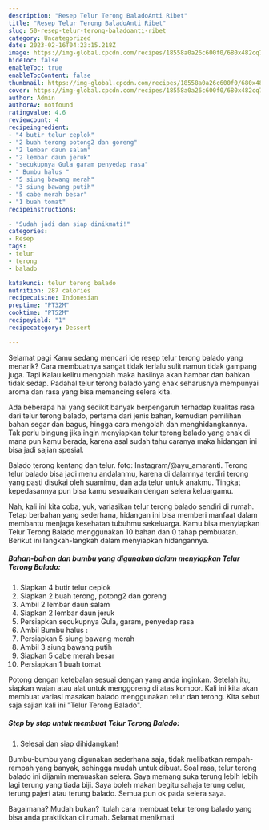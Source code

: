 ```yaml
---
description: "Resep Telur Terong BaladoAnti Ribet"
title: "Resep Telur Terong BaladoAnti Ribet"
slug: 50-resep-telur-terong-baladoanti-ribet
category: Uncategorized
date: 2023-02-16T04:23:15.218Z
image: https://img-global.cpcdn.com/recipes/18558a0a26c600f0/680x482cq70/telur-terong-balado-foto-resep-utama.jpg
hideToc: false
enableToc: true
enableTocContent: false
thumbnail: https://img-global.cpcdn.com/recipes/18558a0a26c600f0/680x482cq70/telur-terong-balado-foto-resep-utama.jpg
cover: https://img-global.cpcdn.com/recipes/18558a0a26c600f0/680x482cq70/telur-terong-balado-foto-resep-utama.jpg
author: Admin
authorAv: notfound
ratingvalue: 4.6
reviewcount: 4
recipeingredient:
- "4 butir telur ceplok"
- "2 buah terong potong2 dan goreng"
- "2 lembar daun salam"
- "2 lembar daun jeruk"
- "secukupnya Gula garam penyedap rasa"
- " Bumbu halus "
- "5 siung bawang merah"
- "3 siung bawang putih"
- "5 cabe merah besar"
- "1 buah tomat"
recipeinstructions:

- "Sudah jadi dan siap dinikmati!"
categories:
- Resep
tags:
- telur
- terong
- balado

katakunci: telur terong balado 
nutrition: 287 calories
recipecuisine: Indonesian
preptime: "PT32M"
cooktime: "PT52M"
recipeyield: "1"
recipecategory: Dessert

---
```



Selamat pagi Kamu sedang mencari ide resep telur terong balado yang menarik? Cara membuatnya sangat tidak terlalu sulit namun tidak gampang juga. Tapi Kalau keliru mengolah maka hasilnya akan hambar dan bahkan tidak sedap. Padahal telur terong balado yang enak seharusnya mempunyai aroma dan rasa yang bisa memancing selera kita.


Ada beberapa hal yang sedikit banyak berpengaruh terhadap kualitas rasa dari telur terong balado, pertama dari jenis bahan, kemudian pemilihan bahan segar dan bagus, hingga cara mengolah dan menghidangkannya. Tak perlu bingung jika ingin menyiapkan telur terong balado yang enak di mana pun kamu berada, karena asal sudah tahu caranya maka hidangan ini bisa jadi sajian spesial.

Balado terong kentang dan telur. foto: Instagram/@ayu_amaranti. Terong telur balado bisa jadi menu andalanmu, karena di dalamnya terdiri terong yang pasti disukai oleh suamimu, dan ada telur untuk anakmu. Tingkat kepedasannya pun bisa kamu sesuaikan dengan selera keluargamu.


Nah, kali ini kita coba, yuk, variasikan telur terong balado sendiri di rumah. Tetap berbahan yang sederhana, hidangan ini bisa memberi manfaat dalam membantu menjaga kesehatan tubuhmu sekeluarga. Kamu bisa menyiapkan Telur Terong Balado menggunakan 10 bahan dan 0 tahap pembuatan. Berikut ini langkah-langkah dalam menyiapkan hidangannya.

<!--inarticleads1-->

##### Bahan-bahan dan bumbu yang digunakan dalam menyiapkan Telur Terong Balado:

1. Siapkan 4 butir telur ceplok
1. Siapkan 2 buah terong, potong2 dan goreng
1. Ambil 2 lembar daun salam
1. Siapkan 2 lembar daun jeruk
1. Persiapkan secukupnya Gula, garam, penyedap rasa
1. Ambil  Bumbu halus :
1. Persiapkan 5 siung bawang merah
1. Ambil 3 siung bawang putih
1. Siapkan 5 cabe merah besar
1. Persiapkan 1 buah tomat


Potong dengan ketebalan sesuai dengan yang anda inginkan. Setelah itu, siapkan wajan atau alat untuk menggoreng di atas kompor. Kali ini kita akan membuat variasi masakan balado menggunakan telur dan terong. Kita sebut saja sajian kali ini &#34;Telur Terong Balado&#34;. 

<!--inarticleads2-->

##### Step by step untuk membuat Telur Terong Balado:


1. Selesai dan siap dihidangkan!

Bumbu-bumbu yang digunakan sederhana saja, tidak melibatkan rempah-rempah yang banyak, sehingga mudah untuk dibuat. Soal rasa, telur terong balado ini dijamin memuaskan selera. Saya memang suka terung lebih lebih lagi terung yang tiada biji. Saya boleh makan begitu sahaja terung celur, terung pajeri atau terung balado. Semua pun ok pada selera saya. 

Bagaimana? Mudah bukan? Itulah cara membuat telur terong balado yang bisa anda praktikkan di rumah. Selamat menikmati

